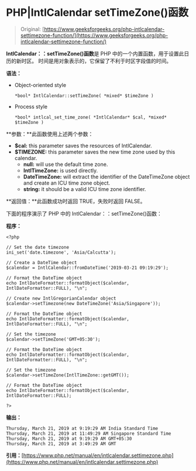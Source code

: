# PHP|IntlCalendar setTimeZone()函数

> Original: [https://www.geeksforgeeks.org/php-intlcalendar-settimezone-function/](https://www.geeksforgeeks.org/php-intlcalendar-settimezone-function/)

**IntlCalendar：：setTimeZone()函数**是 PHP 中的一个内置函数，用于设置此日历的新时区。 时间是用对象表示的，它保留了不利于时区字段值的时间。

**语法：**

*   Object-oriented style

    ```
    *bool* IntlCalendar::setTimeZone( *mixed* $timeZone )
    ```

*   Process style

    ```
    *bool* intlcal_set_time_zone( *IntlCalendar* $cal, *mixed* $timeZone )
    ```

**参数：**此函数使用上述两个参数：

*   **$cal:** this parameter saves the resources of IntlCalendar.
*   **$TIMEZONE:** this parameter saves the new time zone used by this calendar.
    *   **null:** will use the default time zone.
    *   **IntlTimeZone:** is used directly.
    *   **DateTimeZone:** will extract the identifier of the DateTimeZone object and create an ICU time zone object.
    *   **string:** it should be a valid ICU time zone identifier.

**返回值：**此函数成功时返回 TRUE，失败时返回 FALSE。

下面的程序演示了 PHP 中的 IntlCalendar：：setTimeZone()函数：

**程序：**

```
<?php

// Set the date timezone
ini_set('date.timezone', 'Asia/Calcutta');

// Create a DateTime object
$calendar = IntlCalendar::fromDateTime('2019-03-21 09:19:29');

// Format the DateTime object 
echo IntlDateFormatter::formatObject($calendar, IntlDateFormatter::FULL), "\n";

// Create new IntlGregorianCalendar object
$calendar->setTimezone(new DateTimeZone('Asia/Singapore')); 

// Format the DateTime object 
echo IntlDateFormatter::formatObject($calendar, IntlDateFormatter::FULL), "\n";

// Set the timezone
$calendar->setTimeZone('GMT+05:30');

// Format the DateTime object 
echo IntlDateFormatter::formatObject($calendar, IntlDateFormatter::FULL), "\n";

// Set the timezone
$calendar->setTimeZone(IntlTimeZone::getGMT());

// Format the DateTime object 
echo IntlDateFormatter::formatObject($calendar, IntlDateFormatter::FULL);

?>
```

**输出：**

```
Thursday, March 21, 2019 at 9:19:29 AM India Standard Time
Thursday, March 21, 2019 at 11:49:29 AM Singapore Standard Time
Thursday, March 21, 2019 at 9:19:29 AM GMT+05:30
Thursday, March 21, 2019 at 3:49:29 AM GMT

```

**引用：**[https://www.php.net/manual/en/intlcalendar.settimezone.php](https://www.php.net/manual/en/intlcalendar.settimezone.php)